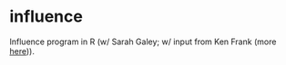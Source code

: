 # influence

Influence program in R (w/ Sarah Galey; w/ input from Ken Frank (more [here](https://msu.edu/~kenfrank/resources.htm))).

